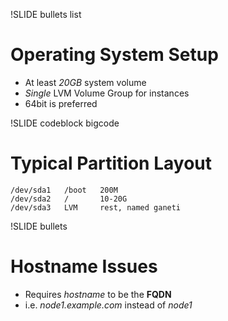 !SLIDE bullets list

# Operating System Setup

* At least _20GB_ system volume
* _Single_ LVM Volume Group for instances
* 64bit is preferred

!SLIDE codeblock bigcode

# Typical Partition Layout

    /dev/sda1   /boot   200M
    /dev/sda2   /       10-20G
    /dev/sda3   LVM     rest, named ganeti

!SLIDE bullets

# Hostname Issues

* Requires _hostname_ to be the **FQDN**
* i.e. _node1.example.com_ instead of _node1_
